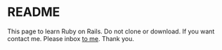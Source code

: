 # README

This page to learn Ruby on Rails. Do not clone or download.
If you want contact me. Please inbox [to me](https://www.facebook.com/minhvuonga3).
Thank you.
